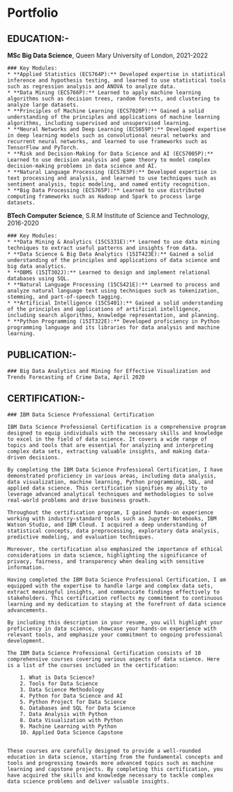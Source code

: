 # Portfolio 

## EDUCATION:- 

**MSc Big Data Science**, Queen Mary University of London, 2021-2022

	### Key Modules:
	* **Applied Statistics (ECS764P):** Developed expertise in statistical inference and hypothesis testing, and learned to use statistical tools such as regression analysis and ANOVA to analyze data.
	* **Data Mining (ECS766P):** Learned to apply machine learning algorithms such as decision trees, random forests, and clustering to analyze large datasets.
	* **Principles of Machine Learning (ECS7020P):** Gained a solid understanding of the principles and applications of machine learning algorithms, including supervised and unsupervised learning.
	* **Neural Networks and Deep Learning (ECS659P):** Developed expertise in deep learning models such as convolutional neural networks and recurrent neural networks, and learned to use frameworks such as TensorFlow and PyTorch.
	* **Risk and Decision-Making for Data Science and AI (ECS7005P):** Learned to use decision analysis and game theory to model complex decision-making problems in data science and AI.
	* **Natural Language Processing (ECS763P):** Developed expertise in text processing and analysis, and learned to use techniques such as sentiment analysis, topic modeling, and named entity recognition.
	* **Big Data Processing (ECS765P):** Learned to use distributed computing frameworks such as Hadoop and Spark to process large datasets.


**BTech Computer Science**, S.R.M Institute of Science and Technology, 2016-2020

	### Key Modules:
	* **Data Mining & Analytics (15CS331E):** Learned to use data mining techniques to extract useful patterns and insights from data.
	* **Data Science & Big Data Analytics (15IT423E):** Gained a solid understanding of the principles and applications of data science and big data analytics.
	* **DBMS (15IT302J):** Learned to design and implement relational databases using SQL.
	* **Natural Language Processing (15CS421E):** Learned to process and analyze natural language text using techniques such as tokenization, stemming, and part-of-speech tagging.
	* **Artificial Intelligence (15CS401):** Gained a solid understanding of the principles and applications of artificial intelligence, including search algorithms, knowledge representation, and planning.
	* **Python Programming (15IT322E):** Developed proficiency in Python programming language and its libraries for data analysis and machine learning.


## PUBLICATION:-

	### Big Data Analytics and Mining for Effective Visualization and Trends Forecasting of Crime Data, April 2020

## CERTIFICATION:- 
	
	### IBM Data Science Professional Certification

	IBM Data Science Professional Certification is a comprehensive program designed to equip individuals with the necessary skills and knowledge to excel in the field of data science. It covers a wide range of topics and tools that are essential for analyzing and interpreting complex data sets, extracting valuable insights, and making data-driven decisions.

	By completing the IBM Data Science Professional Certification, I have demonstrated proficiency in various areas, including data analysis, data visualization, machine learning, Python programming, SQL, and applied data science. This certification signifies my ability to leverage advanced analytical techniques and methodologies to solve real-world problems and drive business growth.

	Throughout the certification program, I gained hands-on experience working with industry-standard tools such as Jupyter Notebooks, IBM Watson Studio, and IBM Cloud. I acquired a deep understanding of statistical concepts, data preprocessing, exploratory data analysis, predictive modeling, and evaluation techniques.

	Moreover, the certification also emphasized the importance of ethical considerations in data science, highlighting the significance of privacy, fairness, and transparency when dealing with sensitive information.

	Having completed the IBM Data Science Professional Certification, I am equipped with the expertise to handle large and complex data sets, extract meaningful insights, and communicate findings effectively to stakeholders. This certification reflects my commitment to continuous learning and my dedication to staying at the forefront of data science advancements.

	By including this description in your resume, you will highlight your proficiency in data science, showcase your hands-on experience with relevant tools, and emphasize your commitment to ongoing professional development.

	The IBM Data Science Professional Certification consists of 10 comprehensive courses covering various aspects of data science. Here is a list of the courses included in the certification:

		1. What is Data Science?
		2. Tools for Data Science
		3. Data Science Methodology
		4. Python for Data Science and AI
		5. Python Project for Data Science
		6. Databases and SQL for Data Science
		7. Data Analysis with Python
		8. Data Visualization with Python
		9. Machine Learning with Python
		10. Applied Data Science Capstone
		

	These courses are carefully designed to provide a well-rounded education in data science, starting from the fundamental concepts and tools and progressing towards more advanced topics such as machine learning and capstone projects. By completing this certification, you have acquired the skills and knowledge necessary to tackle complex data science problems and deliver valuable insights.



